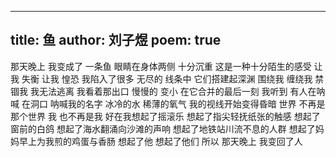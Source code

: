 
---
title: 鱼
author: 刘子煜
poem: true
---
那天晚上 我变成了 一条⻥
眼睛在身体两侧 十分沉重 这是一种十分陌生的感受
让我 失衡 让我 惶恐
我陷入了很多 无尽的 线条中
它们搭建起深渊 围绕我 缠绕我 禁锢我
我无法逃离
我看着那出口 慢慢的 变小
在它合并的最后一刻 我听到 有人在呐喊
在洞口 呐喊我的名字
冰冷的水 稀薄的氧气
我的视线开始变得昏暗
世界 不再是那个世界
我 也不再是我
好在我想起了摇滚乐
想起了指尖轻抚纸张的触感
想起了窗前的白鸽
想起了海水翻涌向沙滩的声响
想起了地铁站川流不息的人群
想起了妈妈早上为我煎的鸡蛋与香肠
想起了他
想起了他们
所以 那天晚上 我变回了人

